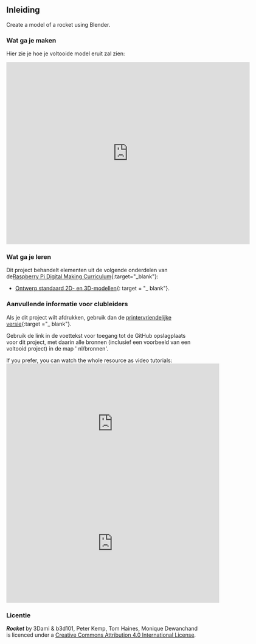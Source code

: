 ## Inleiding

Create a model of a rocket using Blender.

### Wat ga je maken

Hier zie je hoe je voltooide model eruit zal zien:

<div class="sketchfab-embed-wrapper"><iframe width="640" height="480" src="https://sketchfab.com/models/5660fd9d487e4175bd3b7d97c6277f39/embed" frameborder="0" allowvr allowfullscreen mozallowfullscreen="true" webkitallowfullscreen="true" onmousewheel=""></iframe>
</div>

### Wat ga je leren

Dit project behandelt elementen uit de volgende onderdelen van de[Raspberry Pi Digital Making Curriculum](http://rpf.io/curriculum){:target="_blank"}:

+ [Ontwerp standaard 2D- en 3D-modellen](https://curriculum.raspberrypi.org/design/creator/){: target = "_ blank"}.

### Aanvullende informatie voor clubleiders

Als je dit project wilt afdrukken, gebruik dan de [printervriendelijke versie](https://projects.raspberrypi.org/en/projects/blender-rocket/print){:target ="_ blank"}.

Gebruik de link in de voettekst voor toegang tot de GitHub opslagplaats voor dit project, met daarin alle bronnen (inclusief een voorbeeld van een voltooid project) in de map ' nl/bronnen'.

If you prefer, you can watch the whole resource as video tutorials: <iframe width="560" height="315" src="https://www.youtube.com/embed/SlhTaqJvqlo?rel=0" frameborder="0" allowfullscreen mark="crwd-mark"></iframe> <iframe width="560" height="315" src="https://www.youtube.com/embed/7jj5e2LckMQ?rel=0" frameborder="0" allowfullscreen mark="crwd-mark"></iframe> 

### Licentie

***Rocket*** by 3Dami & b3d101, Peter Kemp, Tom Haines, Monique Dewanchand is licenced under a [Creative Commons Attribution 4.0 International License](http://creativecommons.org/licenses/by-sa/4.0/).